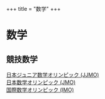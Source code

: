 +++
title = "数学"
+++

# 数学

## 競技数学
[日本ジュニア数学オリンピック (JJMO)](../contest/JJMO/toc)  
[日本数学オリンピック (JMO)](../contest/JMO/toc)  
[国際数学オリンピック (IMO)](../contest/IMO/toc)